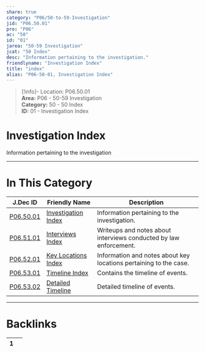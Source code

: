 ```yaml
---  
share: true  
category: "P06/50-to-59-Investigation"  
jid: "P06.50.01"  
pro: "P06"  
ac: "50"  
id: "01"  
jarea: "50-59 Investigation"  
jcat: "50 Index"  
desc: "Information pertaining to the investigation."  
friendlyname: "Investigation Index"  
title: "index"  
alias: "P06-50-01, Investigation Index"  
---  
```

>[!info]- Location: P06.50.01  
>**Area:** P06 - 50-59 Investigation  
>**Category:** 50 - 50 Index  
>**ID:** 01 - Investigation Index  
  
# Investigation Index  
  
Information pertaining to the investigation  
  
  
  
---  
# In This Category  
  
| J.Dec ID                                                                                                   | Friendly Name                                                                                                      | Description                                                       |  
| ---------------------------------------------------------------------------------------------------------- | ------------------------------------------------------------------------------------------------------------------ | ----------------------------------------------------------------- |  
| [P06.50.01](index.md)                            | [Investigation Index](index.md)                          | Information pertaining to the investigation.                      |  
| [P06.51.01](./51-Interviews/index.md)              | [Interviews Index](./51-Interviews/index.md)               | Writeups and notes about interviews conducted by law enforcement. |  
| [P06.52.01](./52-Key-Locations/index.md)           | [Key Locations Index](./52-Key-Locations/index.md)         | Information and notes about key locations pertaining to the case. |  
| [P06.53.01](./53-Timeline/index.md)                | [Timeline Index](./53-Timeline/index.md)                   | Contains the timeline of events.                                  |  
| [P06.53.02](./53-Timeline/02-Detailed-Timeline.md) | [Detailed Timeline](./53-Timeline/02-Detailed-Timeline.md) | Detailed timeline of events.                                      |  
  
  
---  
# Backlinks  
<div><table class="dataview table-view-table"><thead class="table-view-thead"><tr class="table-view-tr-header"><th class="table-view-th"><span></span><span class="dataview small-text">1</span></th><th class="table-view-th"><span></span></th></tr></thead><tbody class="table-view-tbody"></tbody></table></div>